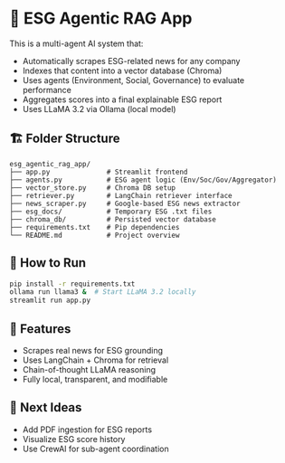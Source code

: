 # 🌱 ESG Agentic RAG App

This is a multi-agent AI system that:
- Automatically scrapes ESG-related news for any company
- Indexes that content into a vector database (Chroma)
- Uses agents (Environment, Social, Governance) to evaluate performance
- Aggregates scores into a final explainable ESG report
- Uses LLaMA 3.2 via Ollama (local model)

## 🏗 Folder Structure
```
esg_agentic_rag_app/
├── app.py              # Streamlit frontend
├── agents.py           # ESG agent logic (Env/Soc/Gov/Aggregator)
├── vector_store.py     # Chroma DB setup
├── retriever.py        # LangChain retriever interface
├── news_scraper.py     # Google-based ESG news extractor
├── esg_docs/           # Temporary ESG .txt files
├── chroma_db/          # Persisted vector database
├── requirements.txt    # Pip dependencies
└── README.md           # Project overview
```

## 🚀 How to Run
```bash
pip install -r requirements.txt
ollama run llama3 &  # Start LLaMA 3.2 locally
streamlit run app.py
```

## 🧠 Features
- Scrapes real news for ESG grounding
- Uses LangChain + Chroma for retrieval
- Chain-of-thought LLaMA reasoning
- Fully local, transparent, and modifiable

## 🔮 Next Ideas
- Add PDF ingestion for ESG reports
- Visualize ESG score history
- Use CrewAI for sub-agent coordination

